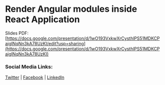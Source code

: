 # Render Angular modules inside React Application

Slides PDF: [https://docs.google.com/presentation/d/1wO193VxkwXrCysthlPS51MDKCPaigINqNn3kA78UzKI/edit?usp=sharing](https://docs.google.com/presentation/d/1wO193VxkwXrCysthlPS51MDKCPaigINqNn3kA78UzKI)

### Social Media Links:

[Twitter](https://twitter.com/davidantoon) | [Facebook](https://www.facebook.com/DavidAntoon93) | [LinkedIn](https://www.linkedin.com/in/davidantoon/)
